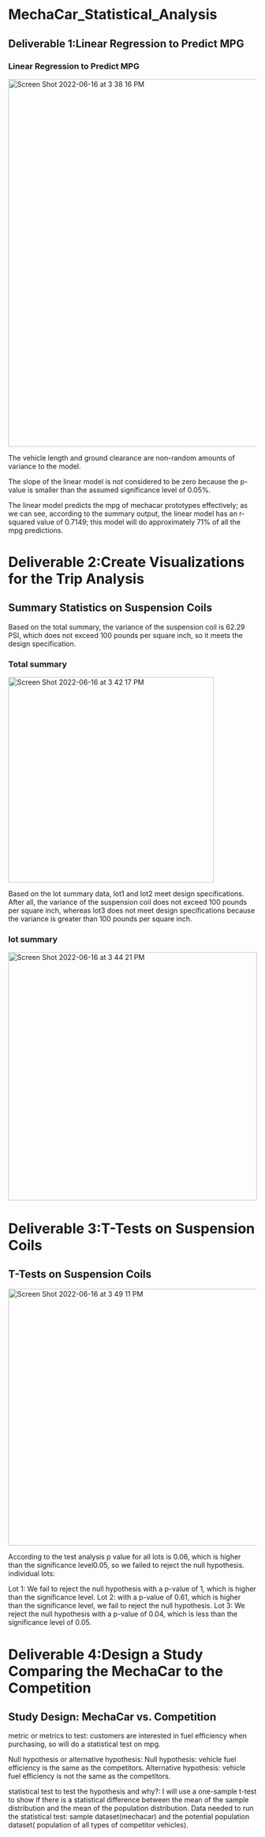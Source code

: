 # MechaCar_Statistical_Analysis

## Deliverable 1:Linear Regression to Predict MPG

### Linear Regression to Predict MPG

<img width="746" alt="Screen Shot 2022-06-16 at 3 38 16 PM" src="https://user-images.githubusercontent.com/100738688/174151151-e99177be-a45c-439f-9e96-0a7f941bf094.png">



 The vehicle length and ground clearance are non-random amounts of variance to the model.

The slope of the linear model is not considered to be zero because the p-value is smaller than the assumed significance level of 0.05%.

The linear model predicts the mpg of mechacar prototypes effectively; as we can see, according to the summary output, the linear model has an r-squared value of 0.7149; this model will do approximately 71% of all the mpg predictions.

# Deliverable 2:Create Visualizations for the Trip Analysis 

## Summary Statistics on Suspension Coils

Based on the total summary, the variance of the suspension coil is 62.29 PSI, which does not exceed 100 pounds per square inch, so it meets the design specification.

### Total summary

<img width="417" alt="Screen Shot 2022-06-16 at 3 42 17 PM" src="https://user-images.githubusercontent.com/100738688/174151723-b156d2c1-59dd-4008-a959-8118567571ad.png">


Based on the lot summary data, lot1 and lot2 meet design specifications. After all, the variance of the suspension coil does not exceed 100 pounds per square inch, whereas lot3 does not meet design specifications because the variance is greater than 100 pounds per square inch.

### lot summary

<img width="504" alt="Screen Shot 2022-06-16 at 3 44 21 PM" src="https://user-images.githubusercontent.com/100738688/174151970-7c5af1ab-7ab3-41b2-9e72-d5e8bd1eba36.png">


# Deliverable 3:T-Tests on Suspension Coils 
## T-Tests on Suspension Coils

<img width="521" alt="Screen Shot 2022-06-16 at 3 49 11 PM" src="https://user-images.githubusercontent.com/100738688/174152663-0994dde7-2a57-4d4b-92b2-78e52b4aa7b6.png">

According to the test analysis p value for all lots is 0.06, which is higher than the significance level0.05, so we failed to reject the null hypothesis.
individual lots:

Lot 1: We fail to reject the null hypothesis with a p-value of 1, which is higher than the significance level.
Lot 2: with a p-value of 0.61, which is higher than the significance level, we fail to reject the null hypothesis.
Lot 3: We reject the null hypothesis with a p-value of 0.04, which is less than the significance level of 0.05.

# Deliverable 4:Design a Study Comparing the MechaCar to the Competition
## Study Design: MechaCar vs. Competition
metric or metrics to test:
customers are interested in fuel efficiency when purchasing, so will do a statistical test on mpg.

Null hypothesis or alternative hypothesis:
Null hypothesis: vehicle fuel efficiency is the same as the competitors.
Alternative hypothesis: vehicle fuel efficiency is not the same as the competitors.

statistical test  to test the hypothesis and why?:
I will use a one-sample t-test to show if there is a statistical difference between the mean of the sample distribution and the mean of the population distribution.
Data  needed to run the statistical test:
sample dataset(mechacar) and the potential population dataset( population of all types of competitor vehicles).


